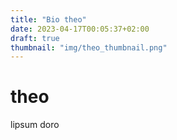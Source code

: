 ```yaml
---
title: "Bio theo"
date: 2023-04-17T00:05:37+02:00
draft: true
thumbnail: "img/theo_thumbnail.png"
---
```


# theo

lipsum doro

